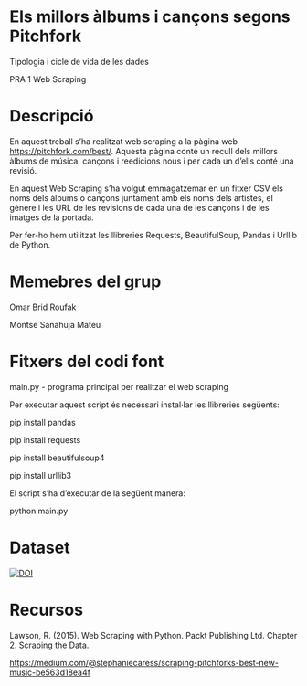 # Els millors àlbums i cançons segons Pitchfork
Tipologia i cicle de vida de les dades

PRA 1 Web Scraping

# Descripció

En aquest treball s’ha realitzat web scraping a la pàgina web https://pitchfork.com/best/. Aquesta pàgina conté un recull dels millors àlbums de música, cançons i reedicions nous i per cada un d’ells conté una revisió.

En aquest Web Scraping s’ha volgut emmagatzemar en un fitxer CSV els noms dels àlbums o cançons juntament amb els noms dels artistes, el gènere i les URL de les revisions de cada una de les cançons i de les imatges de la portada. 

Per fer-ho hem utilitzat les llibreries Requests, BeautifulSoup, Pandas i Urllib de Python.

# Memebres del grup

Omar Brid Roufak

Montse Sanahuja Mateu

# Fitxers del codi font

main.py - programa principal per realitzar el web scraping

Per executar aquest script és necessari instal·lar les llibreries següents:

pip install pandas

pip install requests

pip install beautifulsoup4

pip install urllib3

El script s’ha d’executar de la següent manera:

python main.py

# Dataset

[![DOI](https://zenodo.org/badge/DOI/10.5281/zenodo.5655025.svg)](https://doi.org/10.5281/zenodo.5655025)


# Recursos

Lawson, R. (2015). Web Scraping with Python. Packt Publishing Ltd. Chapter 2. Scraping the Data.

https://medium.com/@stephaniecaress/scraping-pitchforks-best-new-music-be563d18ea4f
